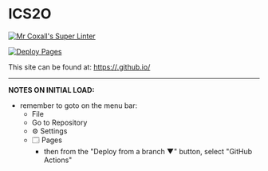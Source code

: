 # ICS2O

[![Mr Coxall's Super Linter](https://github.com/MTHS-ICD2O-1-2024/ICD2O-Unit-1-06-bain-liao-1/workflows/Mr%20Coxall's%20Super%20Linter/badge.svg)](https://github.com/MTHS-ICD2O-1-2024/ICD2O-Unit-1-06-bain-liao-1/actions)

[![Deploy Pages](https://github.com/MTHS-ICD2O-1-2024/ICD2O-Unit-1-06-bain-liao-1/workflows/Deploy%20Pages/badge.svg)](https://github.com/MTHS-ICD2O-1-2024/ICD2O-Unit-1-06-bain-liao-1/actions)

This site can be found at: [https://<OWNER>.github.io/<REPOSITORY>](https://MTHS-ICD2O-1-2024.github.io/ICD2O-Unit-1-06-bain-liao-1)

---

**NOTES ON INITIAL LOAD:**
- remember to goto on the menu bar:
  - File
  - Go to Repository
  - ⚙ Settings
  - 🗔 Pages
    - then from the "Deploy from a branch ▼" button, select "GitHub Actions"
